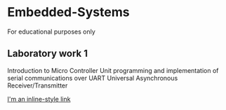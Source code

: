 # Embedded-Systems
For educational purposes only 

## Laboratory work 1
 Introduction to Micro Controller Unit programming and implementation of serial communications over UART Universal Asynchronous Receiver/Transmitter

[I'm an inline-style link](https://www.google.com)
